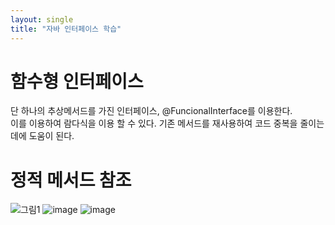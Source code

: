 ```yaml
---
layout: single
title: "자바 인터페이스 학습"
---
```


# 함수형 인터페이스
단 하나의 추상메서드를 가진 인터페이스, @FuncionalInterface를 이용한다.<br>
이를 이용하여 람다식을 이용 할 수 있다. 기존 메서드를 재사용하여 코드 중복을 줄이는데에 도움이 된다.<br>

# 정적 메서드 참조
![그림1](https://github.com/user-attachments/assets/7cfd3407-ad70-47c5-a43c-4d8c40ac5fa9)
![image](https://github.com/user-attachments/assets/95e1c1ac-a737-4bdf-89ff-c0aeb18878d4)
![image](https://github.com/user-attachments/assets/25329395-5e96-481b-a4ed-3a7e7b5fa7cb)




